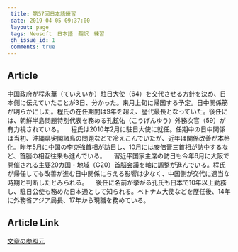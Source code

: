 ```yaml
---
 title: 第57回日本語練習
 date: 2019-04-05 09:37:00
 layout: page
 tags: Neusoft　日本語　翻訳　練習
 gh_issue_id: 1
 comments: true
---
```

## Article

  中国政府が程永華（ていえいか）駐日大使（64）を交代させる方針を決め、日本側に伝えていたことが3日、分かった。来月上旬に帰国する予定。日中関係筋が明らかにした。程氏の在任期間は9年を超え、歴代最長となっていた。後任には、朝鮮半島問題特別代表を務める孔鉉佑（こうげんゆう）外務次官（59）が有力視されている。
　程氏は2010年2月に駐日大使に就任。任期中の日中関係は当初、沖縄県尖閣諸島の問題などで冷えこんでいたが、近年は関係改善が本格化。昨年5月に中国の李克強首相が訪日し、10月には安倍晋三首相が訪中するなど、首脳の相互往来も進んでいる。
　習近平国家主席の訪日も今年6月に大阪で開催される主要20カ国・地域（G20）首脳会議を軸に調整が進んでいる。程氏が帰任しても改善が進む日中関係に与える影響は少なく、中国側が交代に適当な時期と判断したとみられる。
　後任に名前が挙がる孔氏も日本で10年以上勤務し、駐日公使も務めた日本通として知られる。ベトナム大使などを歴任後、14年に外務省アジア局長、17年から現職を務めている。

## Article Link

[文章の参照元](https://headlines.yahoo.co.jp/hl?a=20190403-00000027-mai-cn)  

